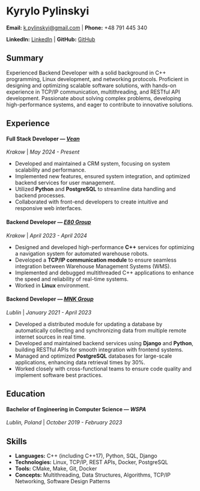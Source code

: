 # **Kyrylo Pylinskyi**
**Email:** k.pylinskyi@gmail.com | **Phone:** +48 791 445 340 

**LinkedIn:** [LinkedIn](https://www.linkedin.com/in/kyrylo-pylinskyi) | **GitHub:** [GitHub](https://github.com/kyrylo-pylinskyi)

## **Summary**
Experienced Backend Developer with a solid background in C++ programming, Linux development, and networking protocols. Proficient in designing and optimizing scalable software solutions, with hands-on experience in TCP/IP communication, multithreading, and RESTful API development. Passionate about solving complex problems, developing high-performance systems, and eager to contribute to innovative solutions.

## **Experience**
#### **Full Stack Developer** — [*Vean*](https://vean-tattoo.com/en/)  
*Krakow* | *May 2024 - Present*
- Developed and maintained a CRM system, focusing on system scalability and performance.
- Implemented new features, ensured system integration, and optimized backend services for user management.
- Utilized **Python** and **PostgreSQL** to streamline data handling and backend processes.
- Collaborated with front-end developers to create intuitive and responsive web interfaces.

#### **Backend Developer** — [*E80 Group*](https://www.e80group.com/en/)
*Krakow* | *April 2023 - April 2024*

- Designed and developed high-performance **C++** services for optimizing a navigation system for automated warehouse robots.
- Developed a **TCP/IP communication module** to ensure seamless integration between Warehouse Management Systems (WMS).
- Implemented and debugged multithreaded C++ applications to enhance the speed and reliability of real-time systems.
- Worked in **Linux** environment.

#### **Backend Developer** — [*MNK Group*](https://www.maxi.parts/)  
*Lublin* | *January 2021 - April 2023*

- Developed a distributed module for updating a database by automatically collecting and synchronizing data from multiple remote internet sources in real time.
- Developed and maintained backend services using **Django** and **Python**, building RESTful APIs for smooth integration with frontend systems.
- Managed and optimized **PostgreSQL** databases for large-scale applications, enhancing data retrieval times by 30%.
- Worked closely with cross-functional teams to ensure code quality and implement software best practices.

## **Education**

#### **Bachelor of Engineering in Computer Science** — *WSPA*  
*Lublin, Poland* | *October 2019 - February 2023*

## **Skills**

- **Languages:** C++ (including C++17), Python, SQL, Django
- **Technologies:** Linux, TCP/IP, REST APIs, Docker, PostgreSQL
- **Tools:** CMake, Make, Git, Docker
- **Concepts:** Multithreading, Data Structures, Algorithms, TCP/IP Networking, Software Design Patterns